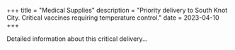 +++
title = "Medical Supplies"
description = "Priority delivery to South Knot City. Critical vaccines requiring temperature control."
date = 2023-04-10
+++

Detailed information about this critical delivery...